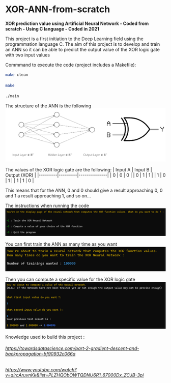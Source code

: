 # XOR-ANN-from-scratch
**XOR prediction value using Artificial Neural Network - Coded from scratch - Using C language - Coded in 2021** 

This project is a first initiation to the Deep Learning field using the programmation language C. The aim of this project is to develop and train an ANN so it can be able to predict the output value of the XOR logic gate with two input values

Commmand to execute the code (project includes a Makefile): 
```bash
make clean

make

./main
```

The structure of the ANN is the following
![ANN structure](images/ANN_structure.PNG)

The values of the XOR logic gate are the following: 
| Input A | Input B | Output (XOR) |
|---------|---------|--------------|
|    0    |    0    |      0       |
|    0    |    1    |      1       |
|    1    |    0    |      1       |
|    1    |    1    |      0       |

This means that for the ANN, 0 and 0 should give a result approaching 0, 0 and 1 a result approaching 1, and so on...


The instructions when running the code
![Instructions](images/Instructions.PNG)



You can first train the ANN as many time as you want 
![Trainig instructions](images/Training.PNG)



Then you can compute a specific value for the XOR logic gate 
![Test instructions](images/Test.PNG)




Knowledge used to build this project : 
###### https://towardsdatascience.com/part-2-gradient-descent-and-backpropagation-bf90932c066a
###### https://www.youtube.com/watch?v=aircAruvnKk&list=PLZHQObOWTQDNU6R1_67000Dx_ZCJB-3pi

